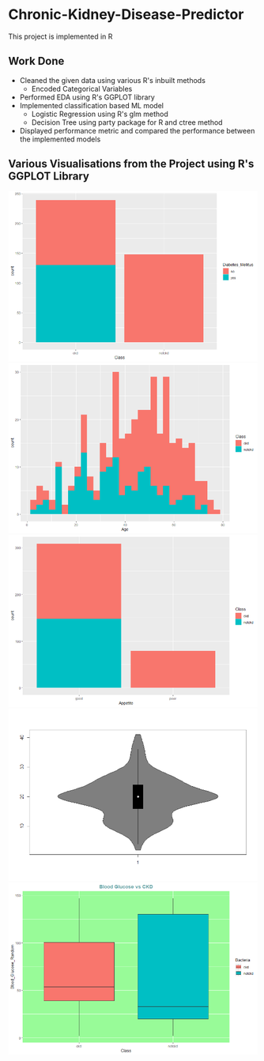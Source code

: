 # Chronic-Kidney-Disease-Predictor
This project is implemented in R
## Work Done
* Cleaned the given data using various R's inbuilt methods
  * Encoded Categorical Variables
* Performed EDA using R's GGPLOT library
* Implemented classification based ML model 
  * Logistic Regression using R's glm method
  * Decision Tree using party package for R and ctree method
* Displayed performance metric and compared the performance between the implemented models

## Various Visualisations from the Project using R's GGPLOT Library
![Screenshot](Rplot.png)
![Screenshot](Rplot01.png)
![Screenshot](Rplot02.png)
![Screenshot](Rplot03.png)
![Screenshot](Rplot04.png)
